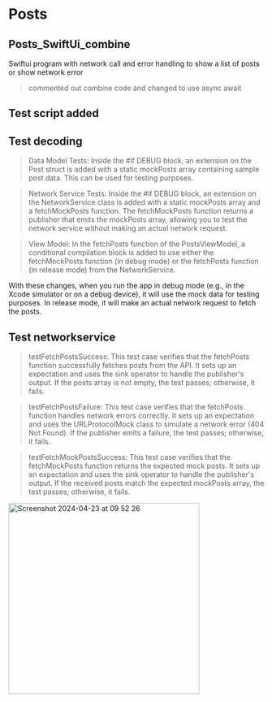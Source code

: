 # Posts
## Posts_SwiftUi_combine


Swiftui program with network call and error handling to show a list of posts or show network error

> commented out combine code and changed to use async await

## Test script added

  ## Test decoding

  > Data Model Tests: Inside the #if DEBUG block, an extension on the Post struct is added with a static mockPosts array containing sample post data. This can be used for testing purposes.

  > Network Service Tests: Inside the #if DEBUG block, an extension on the NetworkService class is added with a static mockPosts array and a fetchMockPosts function. The fetchMockPosts   function returns a publisher that emits the mockPosts array, allowing you to test the network service without making an actual network request.


  > View Model: In the fetchPosts function of the PostsViewModel, a conditional compilation block is added to use either the fetchMockPosts function (in debug mode) or the fetchPosts function (in release mode) from the NetworkService.


With these changes, when you run the app in debug mode (e.g., in the Xcode simulator or on a debug device), it will use the mock data for testing purposes. In release mode, it will make an actual network request to fetch the posts.

  ## Test networkservice

   > testFetchPostsSuccess:
  This test case verifies that the fetchPosts function successfully fetches posts from the API.
  It sets up an expectation and uses the sink operator to handle the publisher's output.
  If the posts array is not empty, the test passes; otherwise, it fails.
  
  > testFetchPostsFailure:
  This test case verifies that the fetchPosts function handles network errors correctly.
  It sets up an expectation and uses the URLProtocolMock class to simulate a network error (404 Not Found).
  If the publisher emits a failure, the test passes; otherwise, it fails.
  
  > testFetchMockPostsSuccess:
  This test case verifies that the fetchMockPosts function returns the expected mock posts.
  It sets up an expectation and uses the sink operator to handle the publisher's output.
  If the received posts match the expected mockPosts array, the test passes; otherwise, it fails.


<img width="376" alt="Screenshot 2024-04-23 at 09 52 26" src="https://github.com/mahesh46/Posts/assets/3464277/ae01581c-e94e-4df6-a720-2b90fb7b4376">
